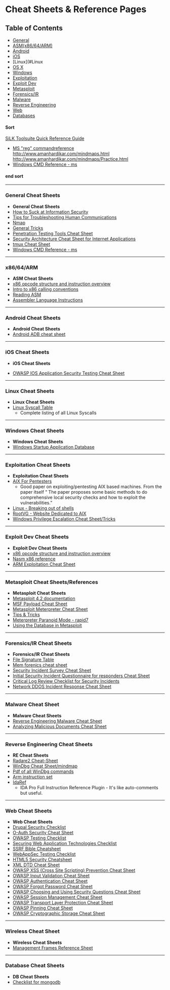 # Cheat Sheets & Reference Pages


## Table of Contents
* [General](#General)
* [ASM(x86/64/ARM)](#ASM)
* [Android](#Android)
* [iOS](#ios)
* [Linux](#Linux
* [OS X](#OSX)
* [Windows](#Windows)
* [Exploitation](#Exploitation)
* [Exploit Dev](#Exploit)
* [Metasploit](#Metasploit)
* [Forensics/IR](#For)
* [Malware](#Malware)
* [Reverse Engineering](#RE) 
* [Web](#Web)
* [Databases](#DB)





#### Sort

[SiLK Toolsuite Quick Reference Guide](https://tools.netsa.cert.org/silk/silk-quickref.pdf)
* [MS "reg" commandreference](http://www.computerhope.com/reg.htm)
http://www.amanhardikar.com/mindmaps.html
http://www.amanhardikar.com/mindmaps/Practice.html
* [Windows CMD Reference - ms](https://www.microsoft.com/en-us/download/details.aspx?id=56846)
#### end sort


----------
### <a name="General">General Cheat Sheets</a>
* **General Cheat Sheets**
* [How to Suck at Information Security](https://zeltser.com/suck-at-security-cheat-sheet/)
* [Tips for Troubleshooting Human Communications](https://zeltser.com/human-communications-cheat-sheet/)
* [Nmap](https://highon.coffee/docs/nmap/)
* [General Tricks](http://averagesecurityguy.info/cheat-sheet/)
* [Penetration Testing Tools Cheat Sheet](https://highon.coffee/blog/penetration-testing-tools-cheat-sheet/)
* [Security Architecture Cheat Sheet for Internet Applications](https://zeltser.com/security-architecture-cheat-sheet/)
* [tmux Cheat Sheet](http://tmuxcheatsheet.com/)
* [Windows CMD Reference - ms](https://www.microsoft.com/en-us/download/details.aspx?id=56846)



----------
### <a name="ASM">x86/64/ARM</a>
* **ASM Cheat Sheets**
* [x86 opcode structure and instruction overview](http://pnx.tf/files/x86_opcode_structure_and_instruction_overview.pdf)
* [Intro to x86 calling conventions](http://codearcana.com/posts/2013/05/21/a-brief-introduction-to-x86-calling-conventions.html)
* [Reading ASM](http://cseweb.ucsd.edu/classes/sp11/cse141/pdf/02/S01_x86_64.key.pdf)
* [Assembler Language Instructions](http://www.laynetworks.com/assembly%20tutorials3.htm)


----------
### <a name="Android">Android Cheat Sheets</a>
* **Android Cheat Sheets**
* [Android ADB cheat sheet](https://github.com/maldroid/adb_cheatsheet/blob/master/cheatsheet.pdf?raw=true)




----------
### <a name="ios">iOS Cheat Sheets</a>
* **iOS Cheat Sheets**

* [OWASP IOS Application Security Testing Cheat Sheet](https://www.owasp.org/index.php/IOS_Application_Security_Testing_Cheat_Sheet#Insecure_data_storage)


----------
### <a name="Linux">Linux Cheat Sheets</a>
* **Linux Cheat Sheets**
* [Linux Syscall Table](http://www.informatik.htw-dresden.de/~beck/ASM/syscall_list.html)
	* Complete listing of all Linux Syscalls




----------
### <a name="Windows">Windows Cheat Sheets</a>
* **Windows Cheat Sheets**
* [Windows Startup Application Database](http://www.pacs-portal.co.uk/startup_content.php)



----------
### <a name="Exploitation">Exploitation Cheat Sheets</a>
* **Exploitation Cheat Sheets**
* [AIX For Pentesters](http://www.giac.org/paper/gpen/6684/aix-penetration-testers/125890)
	* Good paper on exploiting/pentesting AIX based machines. From the paper itself “ The paper proposes some basic methods to do comprehensive local security checks and how to exploit the vulnerabilities.”
* [Linux - Breaking out of shells](https://highon.coffee/docs/linux-commands/#breaking-out-of-limited-shells)
* [RootVG - Website Dedicated to AIX](http://www.rootvg.net/content/view/102/98/)
* [Windows Privilege Escalation Cheat Sheet/Tricks](http://it-ovid.blogspot.fr/2012/02/windows-privilege-escalation.html)




----------
### <a name="Exploitation">Exploit Dev Cheat Sheets</a>
* **Exploit Dev Cheat Sheets**
* [x86 opcode structure and instruction overview](http://pnx.tf/files/x86_opcode_structure_and_instruction_overview.pdf)
* [Nasm x86 reference](https://www.cs.uaf.edu/2006/fall/cs301/support/x86/)
* [ARM Exploitation Cheat Sheet](https://azeria-labs.com/assembly-basics-cheatsheet/)

----------
### <a name="Metasploit">Metasploit Cheat Sheets/References</a>
* **Metasploit Cheat Sheets**
* [Metasploit 4.2 documentation](https://community.rapid7.com/docs/DOC-1751)
* [MSF Payload Cheat Sheet](http://aerokid240.blogspot.com/2009/11/msfpayload-goodness-cheatsheet.html)
* [Metasploit Meterpreter Cheat Sheet](https://scadahacker.com/library/Documents/Cheat_Sheets/Hacking%20-%20Meterpreter%20Cheat%20%20Sheet.pdf)
* [Tips & Tricks](https://en.wikibooks.org/wiki/Metasploit/Tips_and_Tricks)
* [Meterpreter Paranoid Mode - rapid7](https://github.com/rapid7/metasploit-framework/wiki/Meterpreter-Paranoid-Mode)
* [Using the Database in Metasploit](https://www.offensive-security.com/metasploit-unleashed/using-databases/)


----------
### <a name="For">Forensics/IR Cheat Sheets</a>
* **Forensics/IR Cheat Sheets**
* [File Signature Table](http://www.garykessler.net/library/file_sigs.html)
* [Mem forenics cheat sheet](http://forensicmethods.com/wp-content/uploads/2012/04/Memory-Forensics-Cheat-Sheet-v1.pdf)
* [Security Incident Survey Cheat Sheet](https://zeltser.com/security-incident-survey-cheat-sheet/)
* [Initial Security Incident Questionnaire for responders Cheat Sheet](https://zeltser.com/security-incident-questionnaire-cheat-sheet/)
* [Critical Log Review Checklist for Security Incidents](https://zeltser.com/security-incident-log-review-checklist/)
* [Network DDOS Incident Response Cheat Sheet](https://zeltser.com/ddos-incident-cheat-sheet/)


----------
### <a name="Malware">Malware Cheat Sheet</a>
* **Malware Cheat Sheets**
* [Reverse Engineering Malware Cheat Sheet](https://zeltser.com/reverse-malware-cheat-sheet/)
* [Analyzing Malicious Documents Cheat Sheet](https://zeltser.com/analyzing-malicious-documents/)



----------
### <a name="RE">Reverse Engineering Cheat Sheets</a>
* **RE Cheat Sheets**
* [Radare2 Cheat-Sheet](https://github.com/pwntester/cheatsheets/blob/master/radare2.md)
* [WinDbg Cheat Sheet/mindmap](http://tylerhalfpop.com/2014/08/16/windbg-cheatsheet/)
* [Pdf of all WinDbg commands](http://windbg.info/download/doc/pdf/WinDbg_cmds.pdf)
* [Arm instruction set](http://simplemachines.it/doc/arm_inst.pdf)
* [IdaRef](https://github.com/nologic/idaref)
	* IDA Pro Full Instruction Reference Plugin - It's like auto-comments but useful.


----------
### <a name="Web">Web Cheat Sheets</a>
* **Web Cheat Sheets**
* [Drupal Security Checklist](https://github.com/gfoss/attacking-drupal/blob/master/presentation/drupal-security-checklist.pdf)
* [O-Auth Security Cheat Sheet](http://www.oauthsecurity.com/)
* [OWASP Testing Checklist](https://www.owasp.org/index.php/Testing_Checklist)
* [Securing Web Application Technologies Checklist](http://www.securingthehuman.org/developer/swat)
* [SSRF Bible Cheatsheet](https://docs.google.com/document/d/1v1TkWZtrhzRLy0bYXBcdLUedXGb9njTNIJXa3u9akHM/edit)
* [WebAppSec Testing Checklist](http://tuppad.com/blog/wp-content/uploads/2012/03/WebApp_Sec_Testing_Checklist.pdf)
* [HTML5 Security Cheatsheet](https://github.com/jshaw87/Cheatsheets)
* [XML DTD Cheat Sheet](https://web-in-security.blogspot.it/2016/03/xxe-cheat-sheet.html)
* [OWASP XSS (Cross Site Scripting) Prevention Cheat Sheet](https://www.owasp.org/index.php/XSS_(Cross_Site_Scripting)\_Prevention_Cheat_Sheet)
* [OWASP Input Validation Cheat Sheet](https://www.owasp.org/index.php/Input_Validation_Cheat_Sheet)
* [OWASP Authentication Cheat Sheet](https://www.owasp.org/index.php/Authentication_Cheat_Sheet)
* [OWASP Forgot Password Cheat Sheet](https://www.owasp.org/index.php/Forgot_Password_Cheat_Sheet)
* [OWASP Choosing and Using Security Questions Cheat Sheet](https://www.owasp.org/index.php/Choosing_and_Using_Security_Questions_Cheat_Sheet)
* [OWASP Session Management Cheat Sheet](https://www.owasp.org/index.php/Session_Management_Cheat_Sheet)
* [OWASP Transport Layer Protection Cheat Sheet](https://www.owasp.org/index.php/Transport_Layer_Protection_Cheat_Sheet)
* [OWASP Pinning Cheat Sheet](https://www.owasp.org/index.php/Pinning_Cheat_Sheet)
* [OWASP Cryptographic Storage Cheat Sheet](https://www.owasp.org/index.php/Cryptographic_Storage_Cheat_Sheet)


----------
### Wireless Cheat Sheet
* **Wireless Cheat Sheets**
* [Management Frames Reference Sheet](http://download.aircrack-ng.org/wiki-files/other/managementframes.pdf)


----------
### <a name="DB">Database Cheat Sheets</a>
* **DB Cheat Sheets**
* [Checklist for mongodb](http://blog.mongodirector.com/10-tips-to-improve-your-mongodb-security/)
